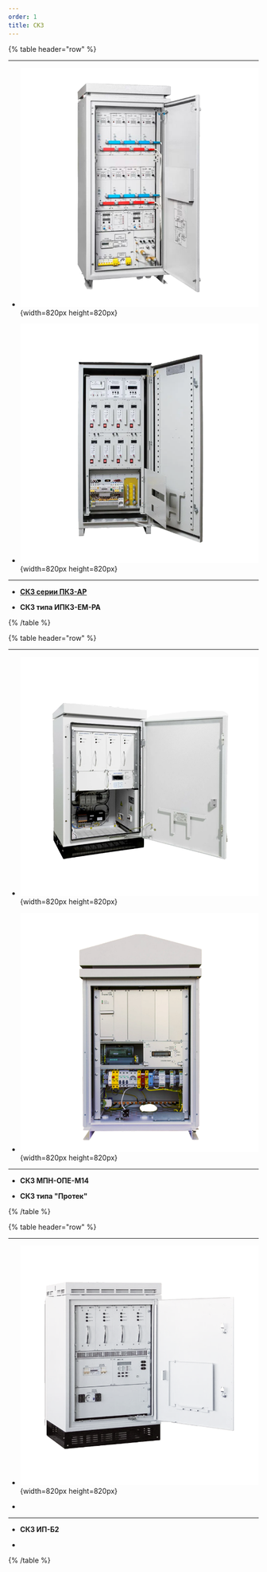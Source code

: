 ```yaml
---
order: 1
title: СКЗ
---
```


{% table header="row" %}

---

*  ![](./skz-5.png){width=820px height=820px}

*  ![](./skz-11.png){width=820px height=820px}

---

*  [**СКЗ серии ПКЗ-АР**](./skz-serii-pkz-ar/_index)

*  **СКЗ типа ИПКЗ-ЕМ-РА**

{% /table %}

{% table header="row" %}

---

*  ![](./skz-7.png){width=820px height=820px}

*  ![](./skz-8.png){width=820px height=820px}

---

*  **СКЗ МПН-ОПЕ-М14**

*  **СКЗ типа "Протек"**

{% /table %}

{% table header="row" %}

---

*  ![](./skz-9.png){width=820px height=820px}

*  

---

*  **СКЗ ИП-Б2**

*  

{% /table %}
